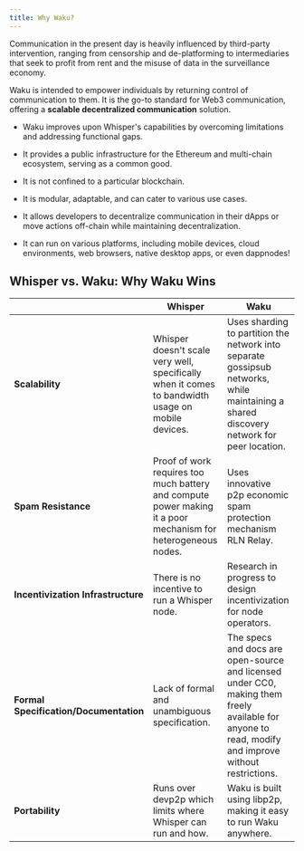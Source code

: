 ```yaml
---
title: Why Waku?
---
```


Communication in the present day is heavily influenced by third-party intervention, ranging from censorship and de-platforming to intermediaries that seek to profit from rent and the misuse of data in the surveillance economy.

Waku is intended to empower individuals by returning control of communication to them. It is the go-to standard for Web3 communication, offering a **scalable decentralized communication** solution.

- Waku improves upon Whisper's capabilities by overcoming limitations and addressing functional gaps.

- It provides a public infrastructure for the Ethereum and multi-chain ecosystem, serving as a common good.

- It is not confined to a particular blockchain.

- It is modular, adaptable, and can cater to various use cases.

- It allows developers to decentralize communication in their dApps or move actions off-chain while maintaining decentralization.

- It can run on various platforms, including mobile devices, cloud environments, web browsers, native desktop apps, or even dappnodes!

## Whisper vs. Waku: Why Waku Wins

| | Whisper | Waku |
| - | - | - |
| **Scalability** | Whisper doesn't scale very well, specifically when it comes to bandwidth usage on mobile devices. | Uses sharding to partition the network into separate gossipsub networks, while maintaining a shared discovery network for peer location. |
| **Spam Resistance** | Proof of work requires too much battery and compute power making it a poor mechanism for heterogeneous nodes. | Uses innovative p2p economic spam protection mechanism RLN Relay. |
| **Incentivization Infrastructure** | There is no incentive to run a Whisper node. | Research in progress to design incentivization for node operators. |
| **Formal Specification/Documentation** | Lack of formal and unambiguous specification. | The specs and docs are open-source and licensed under CC0, making them freely available for anyone to read, modify and improve without restrictions. |
| **Portability** | Runs over devp2p which limits where Whisper can run and how. | Waku is built using libp2p, making it easy to run Waku anywhere. |
